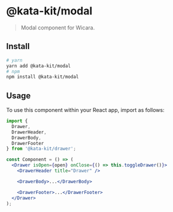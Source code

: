 # @kata-kit/modal

> Modal component for Wicara.

## Install

```sh
# yarn
yarn add @kata-kit/modal
# npm
npm install @kata-kit/modal
```

## Usage

To use this component within your React app, import as follows:

```jsx
import {
  Drawer,
  DrawerHeader,
  DrawerBody,
  DrawerFooter
} from '@kata-kit/drawer';

const Component = () => (
  <Drawer isOpen={open} onClose={() => this.toggleDrawer()}>
    <DrawerHeader title="Drawer" />

    <DrawerBody>...</DrawerBody>

    <DrawerFooter>...</DrawerFooter>
  </Drawer>
);
```
